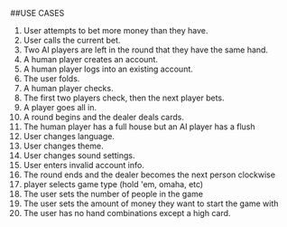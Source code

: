 ##USE CASES

1. User attempts to bet more money than they have. 
2. User calls the current bet.
3. Two AI players are left in the round that they have the same hand. 
4. A human player creates an account. 
5. A human player logs into an existing account.
6. The user folds.
7. A human player checks.
8. The first two players check, then the next player bets.
9. A player goes all in.
10. A round begins and the dealer deals cards.
11. The human player has a full house but an AI player has
    a flush
12. User changes language.
13. User changes theme.
14. User changes sound settings. 
15. User enters invalid account info.
16. The round ends and the dealer becomes the next person clockwise
17. player selects game type (hold 'em, omaha, etc)
18. The user sets the number of people in the game
19. The user sets the amount of money they want to start the game with
20. The user has no hand combinations except a high card.